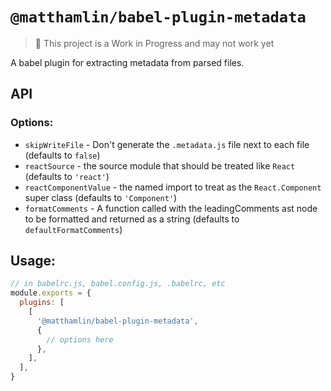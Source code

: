 # `@matthamlin/babel-plugin-metadata`

> 🚨 This project is a Work in Progress and may not work yet

A babel plugin for extracting metadata from parsed files.

## API

### Options:

- `skipWriteFile` - Don't generate the `.metadata.js` file next to each file
  (defaults to `false`)
- `reactSource` - the source module that should be treated like `React`
  (defaults to `'react'`)
- `reactComponentValue` - the named import to treat as the `React.Component`
  super class (defaults to `'Component'`)
- `formatComments` - A function called with the leadingComments ast node to be
  formatted and returned as a string (defaults to `defaultFormatComments`)

## Usage:

```js
// in babelrc.js, babel.config.js, .babelrc, etc
module.exports = {
  plugins: [
    [
      '@matthamlin/babel-plugin-metadata',
      {
        // options here
      },
    ],
  ],
}
```
